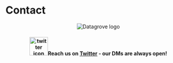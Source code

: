 <div class="table-wrapper" markdown="block">

# Contact

<p align="center">
    <img src="/DGCR.png" alt="Datagrove logo" />
</p>

<h4 align="center">
    <img src="/twitter_blue.png" alt="twitter icon" width="50"/>Reach us on <a href="https://twitter.com/datagrovecr">Twitter</a> - our DMs are always open!
</h4>

</div>